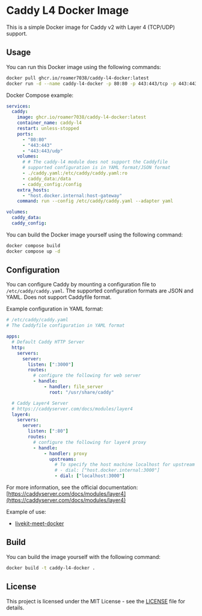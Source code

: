 # Caddy L4 Docker Image

This is a simple Docker image for Caddy v2 with Layer 4 (TCP/UDP) support.

## Usage

You can run this Docker image using the following commands:

```bash
docker pull ghcr.io/roamer7038/caddy-l4-docker:latest
docker run -d --name caddy-l4-docker -p 80:80 -p 443:443/tcp -p 443:443/udp ghcr.io/roamer7038/caddy-l4-docker:latest
```

Docker Compose example:

```yaml
services:
  caddy:
    image: ghcr.io/roamer7038/caddy-l4-docker:latest
    container_name: caddy-l4
    restart: unless-stopped
    ports:
      - "80:80"
      - "443:443"
      - "443:443/udp"
    volumes:
      # # The caddy-l4 module does not support the Caddyfile
      # supported configuration is in YAML format/JSON format
      - ./caddy.yaml:/etc/caddy/caddy.yaml:ro
      - caddy_data:/data
      - caddy_config:/config
    extra_hosts:
      - "host.docker.internal:host-gateway"
    command: run --config /etc/caddy/caddy.yaml --adapter yaml

volumes:
  caddy_data:
  caddy_config:
```

You can build the Docker image yourself using the following command:

```bash
docker compose build
docker compose up -d
```

## Configuration

You can configure Caddy by mounting a configuration file to `/etc/caddy/caddy.yaml`.
The supported configuration formats are JSON and YAML.
Does not support Caddyfile format.

Example configuration in YAML format:

```yaml
# /etc/caddy/caddy.yaml
# The Caddyfile configuration in YAML format

apps:
  # Default Caddy HTTP Server
  http:
    servers:
      server:
        listen: [":3000"]
        routes:
          # configure the following for web server
          - handle:
              - handler: file_server
                root: "/usr/share/caddy"

  # Caddy Layer4 Server
  # https://caddyserver.com/docs/modules/layer4
  layer4:
    servers:
      server:
        listen: [":80"]
        routes:
          # configure the following for layer4 proxy
          - handle:
              - handler: proxy
                upstreams:
                  # To specify the host machine localhost for upstream
                  # - dial: ["host.docker.internal:3000"]
                  - dial: ["localhost:3000"]
```

For more information, see the official documentation:
[https://caddyserver.com/docs/modules/layer4](https://caddyserver.com/docs/modules/layer4)

Example of use:
- [livekit-meet-docker](https://github.com/roamer7038/livekit-meet-docker/blob/main/caddy.yaml)

## Build

You can build the image yourself with the following command:

```bash
docker build -t caddy-l4-docker .
```

## License

This project is licensed under the MIT License - see the [LICENSE](LICENSE) file for details.
